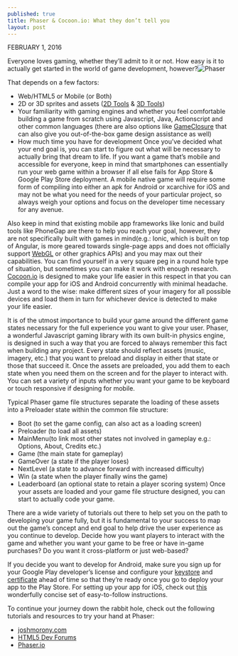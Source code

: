 ```yaml
---
published: true
title: Phaser & Cocoon.io: What they don’t tell you
layout: post
---
```

FEBRUARY 1, 2016

Everyone loves gaming, whether they’ll admit to it or not. How easy is it to actually get started in the world of game development, however?![Phaser](https://jazzedaboutcoding.files.wordpress.com/2015/12/img.png?w=252&h=216)

That depends on a few factors:

* Web/HTML5 or Mobile (or Both)
* 2D or 3D sprites and assets ([2D Tools](https://www.codeandweb.com/) & [3D Tools](https://www.blender.org/))
* Your familiarity with gaming engines and whether you feel comfortable building a game from scratch using Javascript, Java, Actionscript and other common languages (there are also options like [GameClosure](http://www.gameclosure.com/) that can also give you out-of-the-box game design assistance as well)
* How much time you have for development
Once you’ve decided what your end goal is, you can start to figure out what will be necessary to actually bring that dream to life. If you want a game that’s mobile and accessible for everyone, keep in mind that smartphones can essentially run your web game within a browser if all else fails for App Store & Google Play Store deployment. A mobile native game will require some form of compiling into either an apk for Android or xcarchive for iOS and may not be what you need for the needs of your particular project, so always weigh your options and focus on the developer time necessary for any avenue.

Also keep in mind that existing mobile app frameworks like Ionic and build tools like PhoneGap are there to help you reach your goal, however, they are not specifically built with games in mind(e.g.: Ionic, which is built on top of Angular, is more geared towards single-page apps and does not officially support [WebGL](https://www.chromeexperiments.com/webgl) or other graphics APIs) and you may max out their capabilities. You can find yourself in a very square peg in a round hole type of situation, but sometimes you can make it work with enough research. [Cocoon.io](http://cocoon.io/) is designed to make your life easier in this respect in that you can compile your app for iOS and Android concurrently with minimal headache. Just a word to the wise: make different sizes of your imagery for all possible devices and load them in turn for whichever device is detected to make your life easier.

It is of the utmost importance to build your game around the different game states necessary for the full experience you want to give your user. Phaser, a wonderful Javascript gaming library with its own built-in physics engine, is designed in such a way that you are forced to always remember this fact when building any project. Every state should reflect assets (music, imagery, etc.) that you want to preload and display in either that state or those that succeed it. Once the assets are preloaded, you add them to each state when you need them on the screen and for the player to interact with. You can set a variety of inputs whether you want your game to be keyboard or touch responsive if designing for mobile.

Typical Phaser game file structures separate the loading of these assets into a Preloader state within the common file structure:

* Boot  (to set the game config, can also act as a loading screen)
* Preloader (to load all assets)
* MainMenu(to link most other states not involved in gameplay e.g.: Options, About, Credits etc.)
* Game (the main state for gameplay)
* GameOver (a state if the player loses)
* NextLevel (a state to advance forward with increased difficulty)
* Win (a state when the player finally wins the game)
* Leaderboard (an optional state to retain a player scoring system)
Once your assets are loaded and your game file structure designed, you can start to actually code your game.

There are a wide variety of tutorials out there to help set you on the path to developing your game fully, but it is fundamental to your success to map out the game’s concept and end goal to help drive the user experience as you continue to develop. Decide how you want players to interact with the game and whether you want your game to be free or have in-game purchases? Do you want it cross-platform or just web-based?

If you decide you want to develop for Android, make sure you sign up for your Google Play developer’s license and configure your [keystore](https://github.com/amirudin/build/wiki/Android-Signing) and [certificate](http://developer.android.com/tools/publishing/app-signing.html#cert) ahead of time so that they’re ready once you go to deploy your app to the Play Store. For setting up your app for iOS, check out [this](http://www.raywenderlich.com/8003/how-to-submit-your-app-to-apple-from-no-account-to-app-store-part-1) wonderfully concise set of easy-to-follow instructions.

To continue your journey down the rabbit hole, check out the following tutorials and resources to try your hand at Phaser:

* [joshmorony.com](http://www.joshmorony.com/category/phaser-tutorials/)
* [HTML5 Dev Forums](http://www.html5gamedevs.com/forum/14-phaser/)
* [Phaser.io](http://phaser.io/tutorials/making-your-first-phaser-game)
